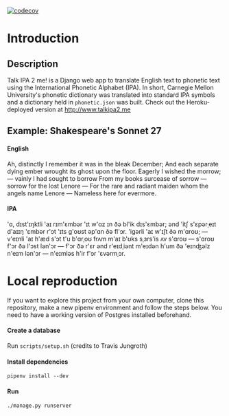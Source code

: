 [![codecov](https://codecov.io/gh/joencina/talkipa2me/branch/master/graph/badge.svg?token=J3LNSI2QN4)](https://codecov.io/gh/joencina/talkipa2me)
# Introduction

## Description
Talk IPA 2 me! is a Django web app to translate English text to phonetic text using the International Phonetic Alphabet (IPA).
In short, Carnegie Mellon University's phonetic dictionary was translated into standard IPA symbols and a dictionary held in
`phonetic.json` was built.
Check out the Heroku-deployed version at http://www.talkipa2.me

## Example: Shakespeare's Sonnet 27
#### English 
Ah, distinctly I remember it was in the bleak December;
And each separate dying ember wrought its ghost upon the floor.
Eagerly I wished the morrow; — vainly I had sought to borrow
From my books surcease of sorrow — sorrow for the lost Lenore —
For the rare and radiant maiden whom the angels name Lenore —
Nameless here for evermore.

#### IPA 
'ɑ, dɪst'ɪŋktli 'aɪ rɪm'ɛmbər 'ɪt w'ɑz ɪn ðə bl'ik dɪs'ɛmbər;
ənd 'itʃ s'ɛpərˌeɪt d'aɪɪŋ 'ɛmbər r'ɔt 'ɪts g'oʊst əp'ɑn ðə fl'ɔr.
'igərli 'aɪ w'ɪʃt ðə m'ɑroʊ; — v'eɪnli 'aɪ h'æd s'ɔt t'u b'ɑrˌoʊ 
frʌm m'aɪ b'ʊks sˌɜrs'is ʌv s'ɑroʊ — s'ɑroʊ f'ɔr ðə l'ɔst lən'ɔr — 
f'ɔr ðə r'ɛr ənd r'eɪdˌiənt m'eɪdən h'um ðə 'eɪnʤəlz n'eɪm lən'ɔr — 
n'eɪmləs h'ir f'ɔr 'ɛvərmˌɔr.


# Local reproduction

If you want to explore this project from your own computer, clone this repository, make a new pipenv environment and follow the steps below.
You need to have a working version of Postgres installed beforehand.

#### Create a database
Run `scripts/setup.sh` (credits to Travis Jungroth)

#### Install dependencies
    pipenv install --dev
    
#### Run
    ./manage.py runserver
    